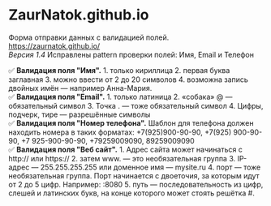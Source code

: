 # ZaurNatok.github.io
Форма отправки данных с валидацией полей.   
https://zaurnatok.github.io/    
*Версия 1.4* Исправлены pattern проверки полей: Имя, Email и Телефон

:white_check_mark: **Валидация поля "Имя".** 1. только кириллица 2. первая буква заглавная 3. можно ввести от 2 до 20 символов 4. возможна запись двойных имён — например Анна-Мария.    
:white_check_mark: **Валидация поля "Email".** 1. только латиница 2. «собака» @ — обязательный символ 3. Точка . — тоже обязательный символ 4. Цифры, подчерк, тире — разрешённые символы    
:white_check_mark: **Валидация поля "Номер телефона".** Шаблон для телефона должен находить номера в таких форматах: +7(925)900-90-90, +7(925) 900-90-90, +7 925-900-90-90, +79259009090, 89259009090    
:white_check_mark: **Валидация поля "Веб сайт".** 1. Адрес сайта может начинаться с http:// или https:// 2. затем www. — это необязательная группа 3. IP-адрес — 255.255.255.255 или доменное имя — mysite.ru 4. порт — тоже необязательная группа. Порт начинается с двоеточия, за которым идут от 2 до 5 цифр. Например: :8080 5. путь — последовательность из цифр, слешей и латинских букв, на конце которого может стоять решётка #.     
